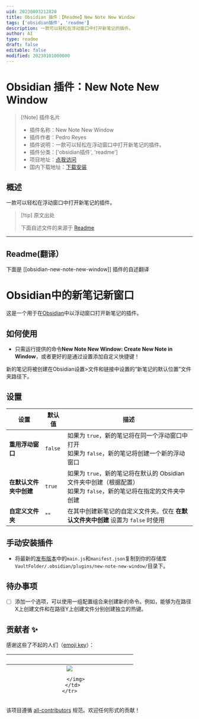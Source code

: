 ```yaml
---
uid: 20230803212820
title: Obsidian 插件：【Readme】New Note New Window
tags: ['obsidian插件', 'readme']
description: 一款可以轻松在浮动窗口中打开新笔记的插件。
author: AI
type: readme
draft: false
editable: false
modified: 20230101000000
---
```


# Obsidian 插件：New Note New Window

> [!Note] 插件名片
> - 插件名称：New Note New Window
> - 插件作者：Pedro Reyes
> - 插件说明：一款可以轻松在浮动窗口中打开新笔记的插件。
> - 插件分类：['obsidian插件', 'readme']
> - 项目地址：[点我访问](https://github.com/Pr0dt0s/new-note-new-window)
> - 国内下载地址：[下载安装](https://pkmer.cn/products/plugin/pluginMarket/?obsidian-new-note-new-window)

## 概述

一款可以轻松在浮动窗口中打开新笔记的插件。



> [!tip] 原文出处
> 
>下面自述文件的来源于 [Readme](https://ghproxy.net/https://raw.githubusercontent.com/Pr0dt0s/new-note-new-window/master/README.md)
> 

---

## Readme(翻译）

下面是 [[obsidian-new-note-new-window]] 插件的自述翻译



# Obsidian中的新笔记新窗口

这是一个用于在[Obsidian](https://obsidian.md)中以浮动窗口打开新笔记的插件。

## 如何使用

- 只需运行提供的命令**New Note New Window: Create New Note in Window**，或者更好的是通过设置添加自定义快捷键！

新的笔记将被创建在Obsidian设置>文件和链接中设置的“新笔记的默认位置”文件夹路径下。

## 设置

| 设置                            | 默认值  | 描述                                                                                                                                                    |
| ------------------------------ | ------- | ------------------------------------------------------------------------------------------------------------------------------------------------------- |
| **重用浮动窗口**               | `false` | 如果为 `true`，新的笔记将在同一个浮动窗口中打开<br> 如果为 `false`，新的笔记将创建一个新的浮动窗口                                                         |
| **在默认文件夹中创建**         | `true`  | 如果为 `true`，新的笔记将在默认的 Obsidian 文件夹中创建（根据配置）<br> 如果为 `false`，新的笔记将在指定的文件夹中创建                                      |
| **自定义文件夹**               | ""      | 在其中创建新笔记的自定义文件夹。仅在 **在默认文件夹中创建** 设置为 `false` 时使用                                                                           |

## 手动安装插件

- 将最新的[发布版本](https://github.com/Pr0dt0s/new-note-new-window/releases)中的`main.js`和`manifest.json`复制到你的存储库`VaultFolder/.obsidian/plugins/new-note-new-window/`目录下。

## 待办事项

- [ ] 添加一个选项，可以使用一组配置组合来创建新的命令。例如，能够为在路径X上创建文件和在路径Y上创建文件分别创建独立的热键。

## 贡献者 ✨

感谢这些了不起的人们（[emoji key](https://allcontributors.org/docs/en/emoji-key)）：

<!-- ALL-CONTRIBUTORS-LIST:START - 请勿删除或修改此部分 -->
<!-- prettier-ignore-start -->
<!-- markdownlint-disable -->
<table>
  <tbody>
    <tr>
      <td align="center" valign="top" width="14.28%"><br /></td>
      <td align="center" valign="top" width="14.28%"><br /></td>
    </tr>
  </tbody>
  <tfoot>
    <tr>
      <td align="center" size="13px" colspan="7">
        <img src="https://raw.githubusercontent.com/all-contributors/all-contributors-cli/1b8533af435da9854653492b1327a23a4dbd0a10/assets/logo-small.svg">
          
        </img>
      </td>
    </tr>
  </tfoot>
</table>

<!-- markdownlint-restore -->
<!-- prettier-ignore-end -->

<!-- ALL-CONTRIBUTORS-LIST:END -->

该项目遵循 [all-contributors](https://github.com/all-contributors/all-contributors) 规范。欢迎任何形式的贡献！



